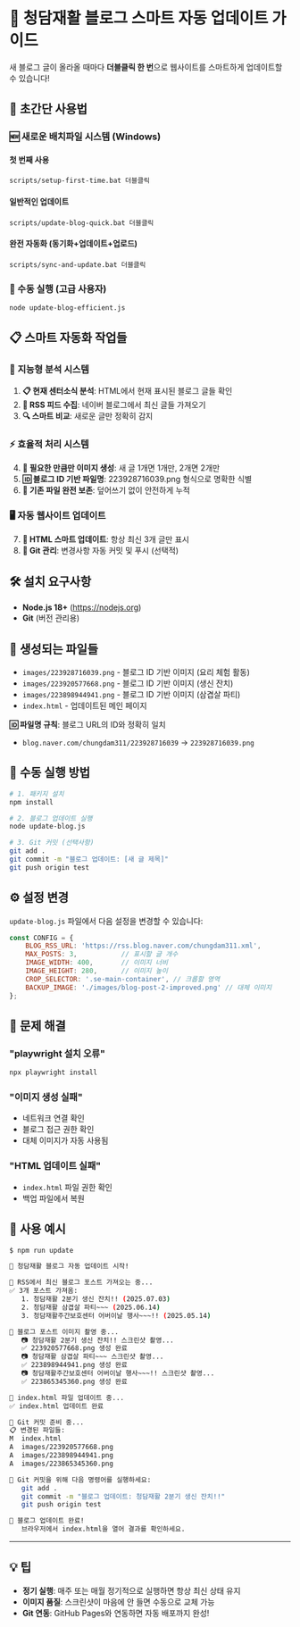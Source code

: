 # 🎯 청담재활 블로그 스마트 자동 업데이트 가이드

새 블로그 글이 올라올 때마다 **더블클릭 한 번**으로 웹사이트를 스마트하게 업데이트할 수 있습니다!

## 🚀 초간단 사용법

### 🆕 새로운 배치파일 시스템 (Windows)

#### **첫 번째 사용**
```
scripts/setup-first-time.bat 더블클릭
```

#### **일반적인 업데이트**
```
scripts/update-blog-quick.bat 더블클릭
```

#### **완전 자동화 (동기화+업데이트+업로드)**
```
scripts/sync-and-update.bat 더블클릭
```

### 🔧 수동 실행 (고급 사용자)
```bash
node update-blog-efficient.js
```

## 📋 스마트 자동화 작업들

### 🧠 **지능형 분석 시스템**
1. **📋 현재 센터소식 분석**: HTML에서 현재 표시된 블로그 글들 확인
2. **📡 RSS 피드 수집**: 네이버 블로그에서 최신 글들 가져오기
3. **🔍 스마트 비교**: 새로운 글만 정확히 감지

### ⚡ **효율적 처리 시스템**
4. **📸 필요한 만큼만 이미지 생성**: 새 글 1개면 1개만, 2개면 2개만
5. **🆔 블로그 ID 기반 파일명**: 223928716039.png 형식으로 명확한 식별
6. **💾 기존 파일 완전 보존**: 덮어쓰기 없이 안전하게 누적

### 🖥️ **자동 웹사이트 업데이트**
7. **📝 HTML 스마트 업데이트**: 항상 최신 3개 글만 표시
8. **🔄 Git 관리**: 변경사항 자동 커밋 및 푸시 (선택적)

## 🛠️ 설치 요구사항

- **Node.js 18+** (https://nodejs.org)
- **Git** (버전 관리용)

## 📁 생성되는 파일들

- `images/223928716039.png` - 블로그 ID 기반 이미지 (요리 체험 활동)
- `images/223920577668.png` - 블로그 ID 기반 이미지 (생신 잔치)  
- `images/223898944941.png` - 블로그 ID 기반 이미지 (삼겹살 파티)
- `index.html` - 업데이트된 메인 페이지

**🆔 파일명 규칙**: 블로그 URL의 ID와 정확히 일치
- `blog.naver.com/chungdam311/223928716039` → `223928716039.png`

## 🔧 수동 실행 방법

```bash
# 1. 패키지 설치
npm install

# 2. 블로그 업데이트 실행
node update-blog.js

# 3. Git 커밋 (선택사항)
git add .
git commit -m "블로그 업데이트: [새 글 제목]"
git push origin test
```

## ⚙️ 설정 변경

`update-blog.js` 파일에서 다음 설정을 변경할 수 있습니다:

```javascript
const CONFIG = {
    BLOG_RSS_URL: 'https://rss.blog.naver.com/chungdam311.xml',
    MAX_POSTS: 3,           // 표시할 글 개수
    IMAGE_WIDTH: 400,       // 이미지 너비
    IMAGE_HEIGHT: 280,      // 이미지 높이
    CROP_SELECTOR: '.se-main-container', // 크롭할 영역
    BACKUP_IMAGE: './images/blog-post-2-improved.png' // 대체 이미지
};
```

## 🐛 문제 해결

### "playwright 설치 오류"
```bash
npx playwright install
```

### "이미지 생성 실패"  
- 네트워크 연결 확인
- 블로그 접근 권한 확인
- 대체 이미지가 자동 사용됨

### "HTML 업데이트 실패"
- `index.html` 파일 권한 확인
- 백업 파일에서 복원

## 🎉 사용 예시

```bash
$ npm run update

🎯 청담재활 블로그 자동 업데이트 시작!

📡 RSS에서 최신 블로그 포스트 가져오는 중...
✅ 3개 포스트 가져옴:
   1. 청담재활 2분기 생신 잔치!! (2025.07.03)
   2. 청담재활 삼겹살 파티~~~ (2025.06.14)  
   3. 청담재활주간보호센터 어버이날 행사~~~!! (2025.05.14)

📸 블로그 포스트 이미지 촬영 중...
   📷 청담재활 2분기 생신 잔치!! 스크린샷 촬영...
   ✅ 223920577668.png 생성 완료
   📷 청담재활 삼겹살 파티~~~ 스크린샷 촬영...
   ✅ 223898944941.png 생성 완료
   📷 청담재활주간보호센터 어버이날 행사~~~!! 스크린샷 촬영...
   ✅ 223865345360.png 생성 완료

📝 index.html 파일 업데이트 중...
✅ index.html 업데이트 완료

🔄 Git 커밋 준비 중...
📋 변경된 파일들:
M  index.html
A  images/223920577668.png
A  images/223898944941.png  
A  images/223865345360.png

🚀 Git 커밋을 위해 다음 명령어를 실행하세요:
   git add .
   git commit -m "블로그 업데이트: 청담재활 2분기 생신 잔치!!"
   git push origin test

🎉 블로그 업데이트 완료!
   브라우저에서 index.html을 열어 결과를 확인하세요.
```

---

## 💡 팁

- **정기 실행**: 매주 또는 매월 정기적으로 실행하면 항상 최신 상태 유지
- **이미지 품질**: 스크린샷이 마음에 안 들면 수동으로 교체 가능
- **Git 연동**: GitHub Pages와 연동하면 자동 배포까지 완성!